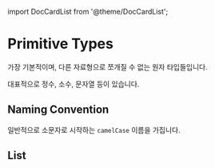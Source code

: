 import DocCardList from '@theme/DocCardList';

# Primitive Types

가장 기본적이며, 다른 자료형으로 쪼개질 수 없는 원자 타입들입니다.

대표적으로 정수, 소수, 문자열 등이 있습니다.

## Naming Convention

일반적으로 소문자로 시작하는 `camelCase` 이름을 가집니다.

## List

<DocCardList />
